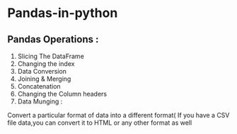 # Pandas-in-python

## Pandas Operations :
1. Slicing The DataFrame
2. Changing the index
3. Data Conversion
4. Joining & Merging
5. Concatenation
6. Changing the Column headers
7. Data Munging :

Convert a particular format of data into a different format( If you have a CSV file data,you can convert it to HTML or any other format    as well
